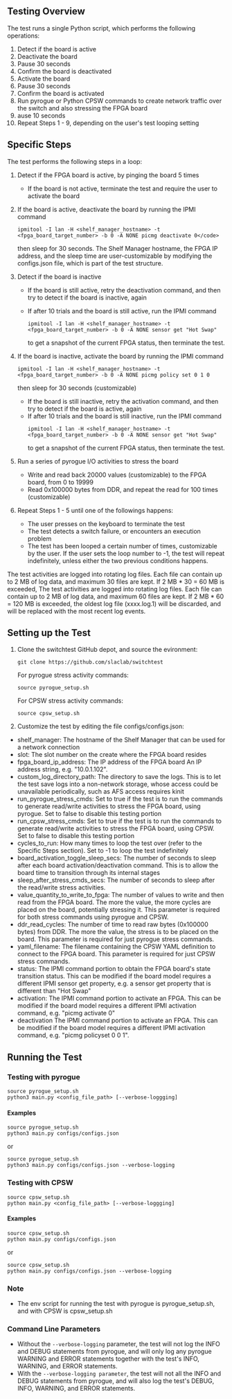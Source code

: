 ## Testing Overview
The test runs a single Python script, which performs the following operations:
1. Detect if the board is active
2. Deactivate the board
3. Pause 30 seconds
4. Confirm the board is deactivated
5. Activate the board
6. Pause 30 seconds
7. Confirm the board is activated
8. Run pyrogue or Python CPSW commands to create network traffic over the switch and also stressing the FPGA board
9. ause 10 seconds
10. Repeat Steps 1 - 9, depending on the user's test looping setting

## Specific Steps
The test performs the following steps in a loop:

1. Detect if the FPGA board is active, by pinging the board 5 times
   - If the board is not active, terminate the test and require the user to activate the board
2. If the board is active, deactivate the board  by running the IPMI command 

   ```
   ipmitool -I lan -H <shelf_manager_hostname> -t <fpga_board_target_number> -b 0 -A NONE picmg deactivate 0</code>
   ```
   then sleep for 30 seconds. The Shelf Manager hostname, the FPGA IP address, and the sleep time are user-customizable by modifying the configs.json file, which is part of the test structure.

3. Detect if the board is inactive
   - If the board is still active, retry the deactivation command, and then try to detect if the board is inactive, again
   - If after 10 trials and the board is still active, run the IPMI command 

     ```
     ipmitool -I lan -H <shelf_manager_hostname> -t <fpga_board_target_number> -b 0 -A NONE sensor get "Hot Swap"
     ```
     to get a snapshot of the current FPGA status, then terminate the test.

 4. If the board is inactive, activate the board  by running the IPMI command 

    ```
    ipmitool -I lan -H <shelf_manager_hostname> -t <fpga_board_target_number> -b 0 -A NONE picmg policy set 0 1 0
    ```
    then sleep for 30 seconds (customizable)
   
    - If the board is still inactive, retry the activation command, and then try to detect if the board is active, again
    - If after 10 trials and the board is still inactive, run the IPMI command 
         ```
         ipmitool -I lan -H <shelf_manager_hostname> -t <fpga_board_target_number> -b 0 -A NONE sensor get "Hot Swap"
         ```
      to get a snapshot of the current FPGA status, then terminate the test.

5. Run a series of pyrogue I/O activities to stress the board
   - Write and read back 20000 values (customizable) to the FPGA board, from 0 to 19999
   - Read 0x100000 bytes from DDR, and repeat the read for 100 times (customizable)
6. Repeat Steps 1 - 5 until one of the followings happens:
   - The user presses <Ctrl-C> on the keyboard to terminate the test
   - The test detects a switch failure, or encounters an execution problem
   - The test has been looped a certain number of times, customizable by the user. If the user sets the loop number to -1, the test will repeat indefinitely, unless either the two previous conditions happens.

The test activities are logged into rotating log files. Each file can contain up to 2 MB of log data, and maximum 30 files are kept. If 2 MB * 30 = 60 MB is exceeded, The test activities are logged into rotating log files. Each file can contain up to 2 MB of log data, and maximum 60 files are kept. If 2 MB * 60 = 120 MB is exceeded, the oldest log file (xxxx.log.1) will be discarded, and will be replaced with the most recent log events. 

## Setting up the Test
1. Clone the switchtest GitHub depot, and source the evironment:
   ```
   git clone https://github.com/slaclab/switchtest
   ```
   For pyrogue stress activity commands:
   ```
   source pyrogue_setup.sh
   ```
   For CPSW stress activity commands:
   ```
   source cpsw_setup.sh
   ```
2. Customize the test by editing the file configs/configs.json:
* shelf_manager: The hostname of the Shelf Manager that can be used for a network connection
* slot: The slot number on the create where the FPGA board resides
* fpga_board_ip_address: The IP address of the FPGA board	An IP address string, e.g. "10.0.1.102".
* custom_log_directory_path: The directory to save the logs. This is to let the test save logs into a non-network storage, whose access could be unavailable periodically, such as AFS access requires kinit
* run_pyrogue_stress_cmds: Set to true if the test is to run the commands to generate read/write activities to stress the FPGA board, using pyrogue. Set to false to disable this testing portion
* run_cpsw_stress_cmds: Set to true if the test is to run the commands to generate read/write activities to stress the FPGA board, using CPSW. Set to false to disable this testing portion	
* cycles_to_run: How many times to loop the test over (refer to the Specific Steps section). Set to -1 to loop the test indefinitely
* board_activation_toggle_sleep_secs: The number of seconds to sleep after each board activation/deactivation command. This is to allow the board time to transition through its internal stages
* sleep_after_stress_cmds_secs: The number of seconds to sleep after the read/write stress activities.
* value_quantity_to_write_to_fpga: The number of values to write and then read from the FPGA board. The more the value, the more cycles are placed on the board, potentially stressing it. This parameter is required for both stress commands using pyrogue and CPSW.
* ddr_read_cycles: The number of time to read raw bytes (0x100000 bytes) from DDR. The more the value, the stress is to be placed on the board. This parameter is required for just pyrogue stress commands.
* yaml_filename: The filename containing the CPSW YAML definition to connect to the FPGA board. This parameter is required for just CPSW stress commands.
* status: The IPMI command portion to obtain the FPGA board's state transition status. This can be modified if the board model requires a different IPMI sensor get property, e.g. a sensor get property that is different than "Hot Swap"
* activation: The IPMI command portion to activate an FPGA. This can be modified if the board model requires a different IPMI activation command, e.g. "picmg activate 0"
* deactivation	The IPMI command portion to activate an FPGA. This can be modified if the board model requires a different IPMI activation command, e.g. "picmg policyset 0 0 1".

## Running the Test
### Testing with pyrogue
```
source pyrogue_setup.sh
python3 main.py <config_file_path> [--verbose-loggging]
```
#### Examples
```
source pyrogue_setup.sh
python3 main.py configs/configs.json
```
or
```
source pyrogue_setup.sh
python3 main.py configs/configs.json --verbose-logging
```

### Testing with CPSW
```
source cpsw_setup.sh
python main.py <config_file_path> [--verbose-loggging]
```
#### Examples
```
source cpsw_setup.sh
python main.py configs/configs.json
```
or
```
source cpsw_setup.sh
python main.py configs/configs.json --verbose-logging
```
### Note
* The env script for running the test with pyrogue is pyrogue_setup.sh, and with CPSW is cpsw_setup.sh

### Command Line Parameters
* Without the ```--verbose-logging``` parameter, the test will not log the INFO and DEBUG statements from pyrogue, and will only log any pyrogue WARNING and ERROR statements together with the test's INFO, WARNING, and ERROR statements.
* With the ```--verbose-logging parameter```, the test will not all the INFO and DEBUG statements from pyrogue, and will also log the test's DEBUG, INFO, WARNING, and ERROR statements.
